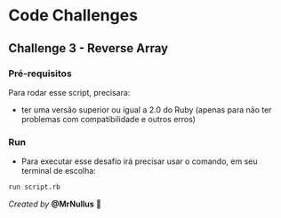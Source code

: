 # Code Challenges

## Challenge 3 - Reverse Array

### Pré-requisitos

Para rodar esse script, precisara: 

- ter uma versão superior ou igual a 2.0 do Ruby (apenas para não ter problemas com compatibilidade e outros erros)


### Run

+ Para executar esse desafio irá precisar usar o comando, em seu terminal de escolha:

```bash
run script.rb
```


_Created by_ **@MrNullus** 💜